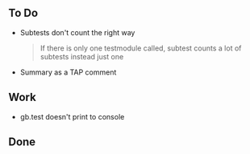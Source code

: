 ## To Do

- Subtests don't count the right way
    > If there is only one testmodule called, subtest counts a lot of subtests instead just one
- Summary as a TAP comment

## Work

- gb.test doesn't print to console

## Done

